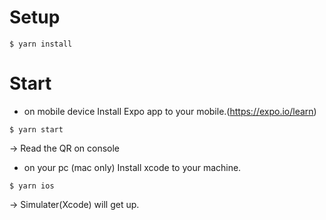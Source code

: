 # Setup
```
$ yarn install
```

# Start
- on mobile device
Install Expo app to your mobile.(https://expo.io/learn)
```
$ yarn start
```
-> Read the QR on console

- on your pc (mac only)
Install xcode to your machine.
```
$ yarn ios
```
-> Simulater(Xcode) will get up.